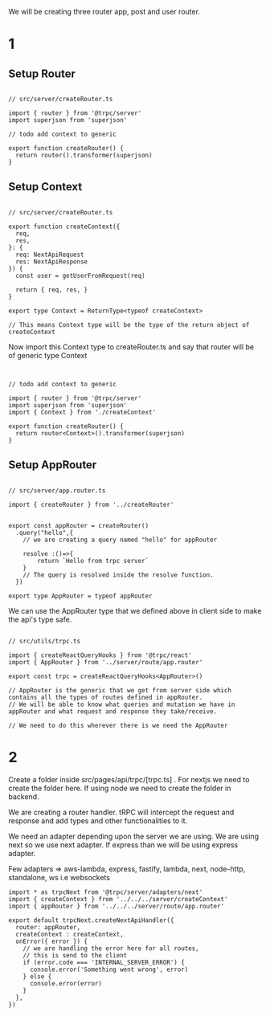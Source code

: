 We will be creating three router app, post and user router.

# 1

## Setup Router

```

// src/server/createRouter.ts

import { router } from '@trpc/server'
import superjson from 'superjson'

// todo add context to generic

export function createRouter() {
  return router().transformer(superjson)
}

```

## Setup Context

```

// src/server/createRouter.ts

export function createContext({
  req,
  res,
}: {
  req: NextApiRequest
  res: NextApiResponse
}) {
  const user = getUserFromRequest(req)

  return { req, res, }
}

export type Context = ReturnType<typeof createContext>

// This means Context type will be the type of the return object of createContext

```

Now import this Context type to createRouter.ts and say that router will be of generic type
Context

```


// todo add context to generic

import { router } from '@trpc/server'
import superjson from 'superjson'
import { Context } from './createContext'

export function createRouter() {
  return router<Context>().transformer(superjson)
}
```

## Setup AppRouter

```

// src/server/app.router.ts

import { createRouter } from '../createRouter'


export const appRouter = createRouter()
  .query("hello",{
    // we are creating a query named "hello" for appRouter

    resolve :()=>{
        return `Hello from trpc server`
    }
    // The query is resolved inside the resolve function.
  })

export type AppRouter = typeof appRouter
```

We can use the AppRouter type that we defined above in client side to make the api's type safe.

```

// src/utils/trpc.ts

import { createReactQueryHooks } from '@trpc/react'
import { AppRouter } from '../server/route/app.router'

export const trpc = createReactQueryHooks<AppRouter>()

// AppRouter is the generic that we get from server side which contains all the types of routes defined in appRouter.
// We will be able to know what queries and mutation we have in appRouter and what request and response they take/receive.

// We need to do this wherever there is we need the AppRouter

```

# 2

Create a folder inside src/pages/api/trpc/[trpc.ts] . For nextjs we need to create the folder here. If using node we need to create the folder in backend.

We are creating a router handler. tRPC will intercept the request and response and add types and other functionalities to it.

We need an adapter depending upon the server we are using. We are using next so we use next adapter. If express than we will be using express adapter.

Few adapters => aws-lambda, express, fastify, lambda, next, node-http, standalone, ws i.e websockets

```
import * as trpcNext from '@trpc/server/adapters/next'
import { createContext } from '../../../server/createContext'
import { appRouter } from '../../../server/route/app.router'

export default trpcNext.createNextApiHandler({
  router: appRouter,
  createContext : createContext,
  onError({ error }) {
    // we are handling the error here for all routes,
    // this is send to the client
    if (error.code === 'INTERNAL_SERVER_ERROR') {
      console.error('Something went wrong', error)
    } else {
      console.error(error)
    }
  },
})

```
